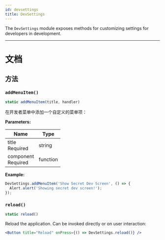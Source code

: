 ```yaml
---
id: devsettings
title: DevSettings
---
```


The `DevSettings` module exposes methods for customizing settings for developers in development.

---

# 文档

## 方法

### `addMenuItem()`

```jsx
static addMenuItem(title, handler)
```

在开发者菜单中添加一个自定义的菜单项：

**Parameters:**

| Name                                                           | Type     |
| -------------------------------------------------------------- | -------- |
| title <div className="label basic required">Required</div>     | string   |
| component <div className="label basic required">Required</div> | function |

**Example:**

```jsx
DevSettings.addMenuItem('Show Secret Dev Screen', () => {
  Alert.alert('Showing secret dev screen!');
});
```

### `reload()`

```jsx
static reload()
```

Reload the application. Can be invoked directly or on user interaction:

```jsx
<Button title="Reload" onPress={() => DevSettings.reload()} />
```
